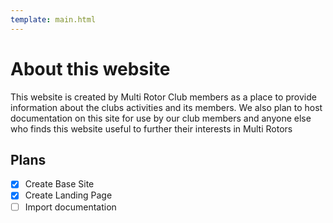 ```yaml
---
template: main.html
---
```


# About this website

This website is created by Multi Rotor Club members as a place to provide information about the clubs activities and its members. We also plan to host documentation on this site for use by our club members and anyone else who finds this website useful to further their interests in Multi Rotors

## Plans

+ [x] Create Base Site
+ [x] Create Landing Page
+ [ ] Import documentation
